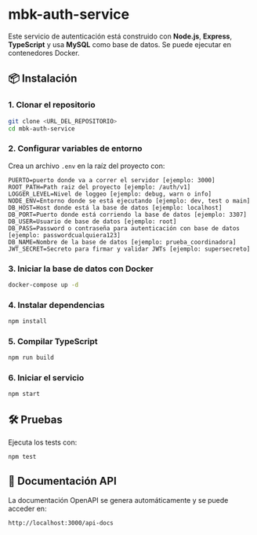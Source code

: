 # mbk-auth-service

Este servicio de autenticación está construido con **Node.js**, **Express**, **TypeScript** y usa **MySQL** como base de datos. Se puede ejecutar en contenedores Docker.

## 📦 Instalación

### 1. Clonar el repositorio
```sh
git clone <URL_DEL_REPOSITORIO>
cd mbk-auth-service
```

### 2. Configurar variables de entorno
Crea un archivo `.env` en la raíz del proyecto con:
```env
PUERTO=puerto donde va a correr el servidor [ejemplo: 3000]
ROOT_PATH=Path raiz del proyecto [ejemplo: /auth/v1]
LOGGER_LEVEL=Nivel de loggeo [ejemplo: debug, warn o info]
NODE_ENV=Entorno donde se está ejecutando [ejemplo: dev, test o main]
DB_HOST=Host donde está la base de datos [ejemplo: localhost] 
DB_PORT=Puerto donde está corriendo la base de datos [ejemplo: 3307] 
DB_USER=Usuario de base de datos [ejemplo: root]
DB_PASS=Password o contraseña para autenticación con base de datos [ejemplo: passwordcualquiera123]
DB_NAME=Nombre de la base de datos [ejemplo: prueba_coordinadora] 
JWT_SECRET=Secreto para firmar y validar JWTs [ejemplo: supersecreto]
```

### 3. Iniciar la base de datos con Docker
```sh
docker-compose up -d
```

### 4. Instalar dependencias
```sh
npm install
```

### 5. Compilar TypeScript
```sh
npm run build
```

### 6. Iniciar el servicio
```sh
npm start
```

## 🛠 Pruebas
Ejecuta los tests con:
```sh
npm test
```

## 📖 Documentación API
La documentación OpenAPI se genera automáticamente y se puede acceder en:
```
http://localhost:3000/api-docs
```

